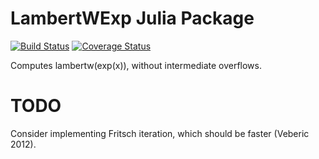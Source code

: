 # LambertWExp Julia Package

[![Build Status](https://travis-ci.org/cossio/LambertWExp.jl.svg?branch=master)](https://travis-ci.org/cossio/LambertWExp.jl)
[![Coverage Status](https://coveralls.io/repos/github/cossio/LambertWExp.jl/badge.svg?branch=master)](https://coveralls.io/github/cossio/LambertWExp.jl?branch=master)

Computes lambertw(exp(x)), without intermediate overflows.


# TODO

Consider implementing Fritsch iteration, which should be faster (Veberic 2012).
